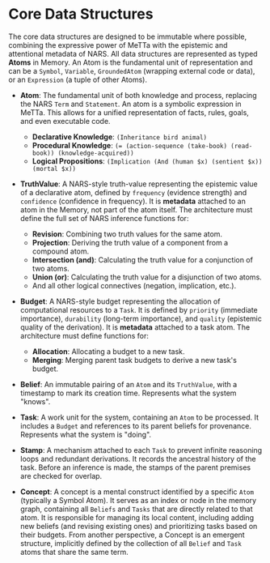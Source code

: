 # Core Data Structures

The core data structures are designed to be immutable where possible, combining the expressive power of MeTTa with the epistemic and attentional metadata of NARS. All data structures are represented as typed **Atoms** in Memory. An Atom is the fundamental unit of representation and can be a `Symbol`, `Variable`, `GroundedAtom` (wrapping external code or data), or an `Expression` (a tuple of other Atoms).

-   **Atom**: The fundamental unit of both knowledge and process, replacing the NARS `Term` and `Statement`. An atom is a symbolic expression in MeTTa. This allows for a unified representation of facts, rules, goals, and even executable code.
    -   **Declarative Knowledge**: `(Inheritance bird animal)`
    -   **Procedural Knowledge**: `(= (action-sequence (take-book) (read-book)) (knowledge-acquired))`
    -   **Logical Propositions**: `(Implication (And (human $x) (sentient $x)) (mortal $x))`

-   **TruthValue**: A NARS-style truth-value representing the epistemic value of a declarative atom, defined by `frequency` (evidence strength) and `confidence` (confidence in frequency). It is **metadata** attached to an atom in the Memory, not part of the atom itself. The architecture must define the full set of NARS inference functions for:
    -   **Revision**: Combining two truth values for the same atom.
    -   **Projection**: Deriving the truth value of a component from a compound atom.
    -   **Intersection (and)**: Calculating the truth value for a conjunction of two atoms.
    -   **Union (or)**: Calculating the truth value for a disjunction of two atoms.
    -   And all other logical connectives (negation, implication, etc.).

-   **Budget**: A NARS-style budget representing the allocation of computational resources to a `Task`. It is defined by `priority` (immediate importance), `durability` (long-term importance), and `quality` (epistemic quality of the derivation). It is **metadata** attached to a task atom. The architecture must define functions for:
    -   **Allocation**: Allocating a budget to a new task.
    -   **Merging**: Merging parent task budgets to derive a new task's budget.

-   **Belief**: An immutable pairing of an `Atom` and its `TruthValue`, with a timestamp to mark its creation time. Represents what the system "knows".

-   **Task**: A work unit for the system, containing an `Atom` to be processed. It includes a `Budget` and references to its parent beliefs for provenance. Represents what the system is "doing".

-   **Stamp**: A mechanism attached to each `Task` to prevent infinite reasoning loops and redundant derivations. It records the ancestral history of the task. Before an inference is made, the stamps of the parent premises are checked for overlap.

-   **Concept**: A concept is a mental construct identified by a specific `Atom` (typically a Symbol Atom). It serves as an index or node in the memory graph, containing all `Beliefs` and `Tasks` that are directly related to that atom. It is responsible for managing its local content, including adding new beliefs (and revising existing ones) and prioritizing tasks based on their budgets. From another perspective, a Concept is an emergent structure, implicitly defined by the collection of all `Belief` and `Task` atoms that share the same term.
